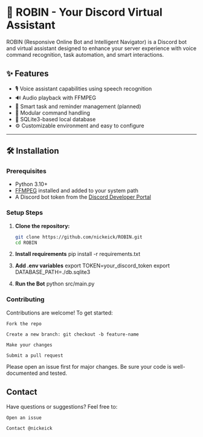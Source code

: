 # 🤖 ROBIN - Your Discord Virtual Assistant

ROBIN (Responsive Online Bot and Intelligent Navigator) is a Discord bot and virtual assistant designed to enhance your server experience with voice command recognition, task automation, and smart interactions.

## ✨ Features

- 🎙️ Voice assistant capabilities using speech recognition
- 🔊 Audio playback with FFMPEG
- 📅 Smart task and reminder management (planned)
- 🔌 Modular command handling
- 🧪 SQLite3-based local database
- ⚙️ Customizable environment and easy to configure

---

## 🛠️ Installation

### Prerequisites

- Python 3.10+
- [FFMPEG](https://ffmpeg.org/download.html) installed and added to your system path
- A Discord bot token from the [Discord Developer Portal](https://discord.com/developers/applications)

### Setup Steps

1. **Clone the repository:**
   ```bash
   git clone https://github.com/nickeick/ROBIN.git
   cd ROBIN

2. **Install requirements**
   pip install -r requirements.txt

3. **Add .env variables**
  export TOKEN=your_discord_token
  export DATABASE_PATH=./db.sqlite3

4. **Run the Bot**
   python src/main.py

### Contributing

Contributions are welcome! To get started:

    Fork the repo

    Create a new branch: git checkout -b feature-name

    Make your changes

    Submit a pull request

Please open an issue first for major changes. Be sure your code is well-documented and tested.

## Contact

Have questions or suggestions? Feel free to:

    Open an issue

    Contact @nickeick
